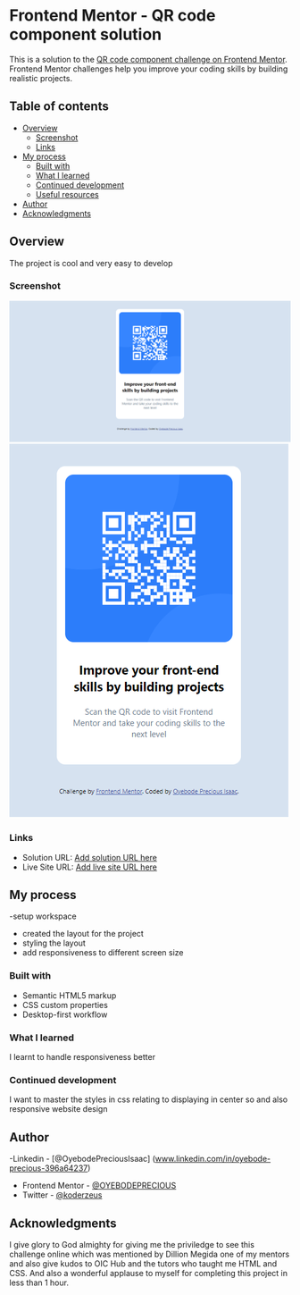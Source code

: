 <!-- @format -->

# Frontend Mentor - QR code component solution

This is a solution to the [QR code component challenge on Frontend Mentor](https://www.frontendmentor.io/challenges/qr-code-component-iux_sIO_H). Frontend Mentor challenges help you improve your coding skills by building realistic projects.

## Table of contents

- [Overview](#overview)
  - [Screenshot](#screenshot)
  - [Links](#links)
- [My process](#my-process)
  - [Built with](#built-with)
  - [What I learned](#what-i-learned)
  - [Continued development](#continued-development)
  - [Useful resources](#useful-resources)
- [Author](#author)
- [Acknowledgments](#acknowledgments)

## Overview

The project is cool and very easy to develop

### Screenshot

![desktop view](<screenshot/Frontend-Mentor-QR-code-component desktop view.png>)
![mobile view](<screenshot/Frontend-Mentor-QR-code-component mobile view.png>)

### Links

- Solution URL: [Add solution URL here](https://github.com/OYEBODEPRECIOUS/qr-code)
- Live Site URL: [Add live site URL here](https://oyebodeprecious.github.io/qr-code/)

## My process

-setup workspace

- created the layout for the project
- styling the layout
- add responsiveness to different screen size

### Built with

- Semantic HTML5 markup
- CSS custom properties
- Desktop-first workflow

### What I learned

I learnt to handle responsiveness better

### Continued development

I want to master the styles in css relating to displaying in center so and also responsive website design

## Author

-Linkedin - [@OyebodePreciousIsaac] (www.linkedin.com/in/oyebode-precious-396a64237)

- Frontend Mentor - [@OYEBODEPRECIOUS](https://www.frontendmentor.io/profile/OYEBODEPRECIOUS)
- Twitter - [@koderzeus](https://x.com/koderzeus)

## Acknowledgments

I give glory to God almighty for giving me the priviledge to see this challenge online which was mentioned by Dillion Megida one of my mentors and also give kudos to OIC Hub and the tutors who taught me HTML and CSS. And also a wonderful applause to myself for completing this project in less than 1 hour.
